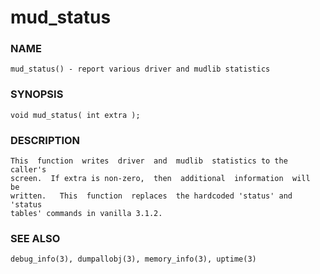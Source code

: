 # mud_status

### NAME

    mud_status() - report various driver and mudlib statistics

### SYNOPSIS

    void mud_status( int extra );

### DESCRIPTION

    This  function  writes  driver  and  mudlib  statistics to the caller's
    screen.  If extra is non-zero,  then  additional  information  will  be
    written.   This  function  replaces  the hardcoded 'status' and 'status
    tables' commands in vanilla 3.1.2.

### SEE ALSO

    debug_info(3), dumpallobj(3), memory_info(3), uptime(3)


